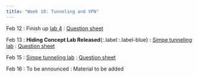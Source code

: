 ```yaml
---
title: "Week 10: Tunneling and VPN"
---
```


Feb 12
: Finish up [lab 4]({{site.baseurl}}/docs/labs/lab4)
  : [Question sheet]({{site.baseurl}}/assets/labs/lab4.pdf)

Feb 13
: **Hiding Concept Lab Released**{:.label :.label-blue}
: [Simpe tunneling lab]({{site.baseurl}}/docs/concepts/hide)
  : [Question sheet]({{site.baseurl}}/assets/concepts/hide.pdf)

Feb 15
: [Simpe tunneling lab]({{site.baseurl}}/docs/concepts/hide)
  : [Question sheet]({{site.baseurl}}/assets/concepts/hide.pdf)

Feb 16
: To be announced
  : Material to be added

